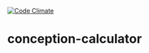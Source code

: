 [![Code Climate](https://codeclimate.com/github/noglows/conception-calculator/badges/gpa.svg)](https://codeclimate.com/github/noglows/conception-calculator)
# conception-calculator
